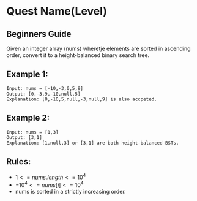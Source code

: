 # Quest Name(Level)

## Beginners Guide

Given an integer array (nums) wheretje elements are sorted in ascending order, 
convert it to a height-balanced binary search tree.

Example 1:
---
```go=
Input: nums = [-10,-3,0,5,9]
Output: [0,-3,9,-10,null,5]
Explanation: [0,-10,5,null,-3,null,9] is also accpeted.
```

Example 2:
---
```go=
Input: nums = [1,3]
Output: [3,1]
Explanation: [1,null,3] or [3,1] are both height-balanced BSTs.
```

Rules:
---
* $1 <= nums.length <= 10^4$
* $-10^4 <= nums[i] <= 10^4$
* nums is sorted in a strictly increasing order.
